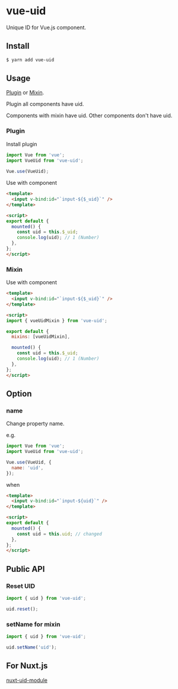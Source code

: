 # vue-uid

Unique ID for Vue.js component.


## Install

```bash
$ yarn add vue-uid
```

## Usage

[Plugin](#Plugin) or [Mixin](#Mixin).

Plugin all components have uid.

Components with mixin have uid.
Other components don't have uid.

### Plugin

Install plugin

```JavaScript
import Vue from 'vue';
import VueUid from 'vue-uid';
 
Vue.use(VueUid);
```

Use with component

```HTML
<template>
  <input v-bind:id="`input-${$_uid}`" />
</template>

<script>
export default {
  mounted() {
    const uid = this.$_uid;
    console.log(uid); // 1 (Number)
  },
};
</script>
```

### Mixin

Use with component

```HTML
<template>
  <input v-bind:id="`input-${$_uid}`" />
</template>

<script>
import { vueUidMixin } from 'vue-uid';

export default {
  mixins: [vueUidMixin],

  mounted() {
    const uid = this.$_uid;
    console.log(uid); // 1 (Number)
  },
};
</script>
```

## Option

### name

Change property name.

e.g.

```JavaScript
import Vue from 'vue';
import VueUid from 'vue-uid';

Vue.use(VueUid, {
  name: 'uid',
});
```

when

```HTML
<template>
  <input v-bind:id="`input-${uid}`" />
</template>

<script>
export default {
  mounted() {
    const uid = this.uid; // changed
  },
};
</script>
```

## Public API

### Reset UID

```JavaScript
import { uid } from 'vue-uid';

uid.reset();
```

### setName for mixin

```JavaScript
import { uid } from 'vue-uid';

uid.setName('uid');
```

## For Nuxt.js

[nuxt-uid-module](https://github.com/mya-ake/nuxt-uid-module)
